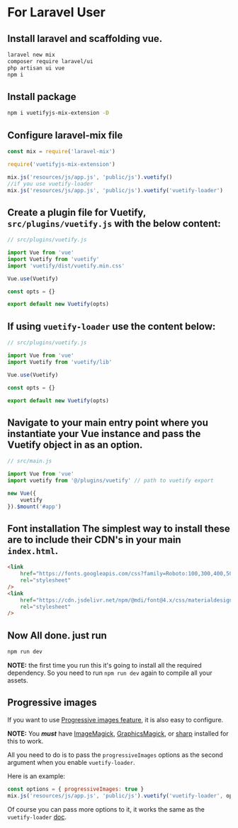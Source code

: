# For Laravel User

## Install laravel and scaffolding vue.

```bash
laravel new mix
composer require laravel/ui
php artisan ui vue
npm i
```

## Install package

```bash
npm i vuetifyjs-mix-extension -D
```

## Configure laravel-mix file

```js
const mix = require('laravel-mix')

require('vuetifyjs-mix-extension')

mix.js('resources/js/app.js', 'public/js').vuetify()
//if you use vuetify-loader
mix.js('resources/js/app.js', 'public/js').vuetify('vuetify-loader')
```

## Create a plugin file for Vuetify, `src/plugins/vuetify.js` with the below content:

```js
// src/plugins/vuetify.js

import Vue from 'vue'
import Vuetify from 'vuetify'
import 'vuetify/dist/vuetify.min.css'

Vue.use(Vuetify)

const opts = {}

export default new Vuetify(opts)
```

## If using `vuetify-loader` use the content below:

```js
// src/plugins/vuetify.js

import Vue from 'vue'
import Vuetify from 'vuetify/lib'

Vue.use(Vuetify)

const opts = {}

export default new Vuetify(opts)
```

## Navigate to your main entry point where you instantiate your Vue instance and pass the Vuetify object in as an option.

```js
// src/main.js

import Vue from 'vue'
import vuetify from '@/plugins/vuetify' // path to vuetify export

new Vue({
    vuetify
}).$mount('#app')
```

## Font installation The simplest way to install these are to include their CDN's in your main `index.html`.

```html
<link
    href="https://fonts.googleapis.com/css?family=Roboto:100,300,400,500,700,900"
    rel="stylesheet"
/>
<link
    href="https://cdn.jsdelivr.net/npm/@mdi/font@4.x/css/materialdesignicons.min.css"
    rel="stylesheet"
/>
```

## Now All done. just run

```bash
npm run dev
```

**NOTE:** the first time you run this it's going to install all the required dependency. So you need to run `npm run dev` again to compile all your assets.

## Progressive images

If you want to use [Progressive images feature](https://github.com/vuetifyjs/vuetify-loader#progressive-images), it is also easy to configure.

**NOTE:** You **_must_** have [ImageMagick](https://www.imagemagick.org/script/index.php), [GraphicsMagick](http://www.graphicsmagick.org/), or [sharp](https://github.com/lovell/sharp) installed for this to work.

All you need to do is to pass the `progressiveImages` options as the second argument when you enable `vuetify-loader`.

Here is an example:

```js
const options = { progressiveImages: true }
mix.js('resources/js/app.js', 'public/js').vuetify('vuetify-loader', options)
```

Of course you can pass more options to it, it works the same as the `vuetify-loader` [doc](https://github.com/vuetifyjs/vuetify-loader/blob/master/README.md#configuration).
